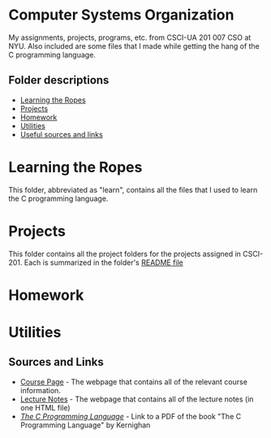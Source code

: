 # Computer Systems Organization
My assignments, projects, programs, etc. from CSCI-UA 201 007 CSO at NYU. Also included are some files that I made while getting the hang of the C programming language.

## Folder descriptions
* [Learning the Ropes](#learnropes)
* [Projects](#projects)
* [Homework](#homework)
* [Utilities](#utils)
* [Useful sources and links](#sources)

# Learning the Ropes <a name="learnropes"></a>
This folder, abbreviated as "learn", contains all the files that I used to learn the C programming language.


# Projects <a name="projects"></a>

This folder contains all the project folders for the projects assigned in CSCI-201. Each is summarized in the folder's [README file](projects/README.md)

# Homework <a name="homework"></a>
# Utilities <a name="utils"></a>



## Sources and Links <a name="sources"></a>
* [Course Page][link1] - The webpage that contains all of the relevant course information.
* [Lecture Notes][link2] - The webpage that contains all of the lecture notes (in one HTML file)
* *[The C Programming Language][link3]* - Link to a PDF of the book "The C Programming Language" by Kernighan



[link1]: https://cs.nyu.edu/~gottlieb/courses/cso/
[link2]: https://cs.nyu.edu/~gottlieb/courses/cso/class-notes.html
[link3]: http://www.dipmat.univpm.it/~demeio/public/the_c_programming_language_2.pdf
